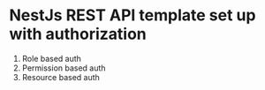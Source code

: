 # NestJs REST API template set up with authorization

1. Role based auth
1. Permission based auth
1. Resource based auth
